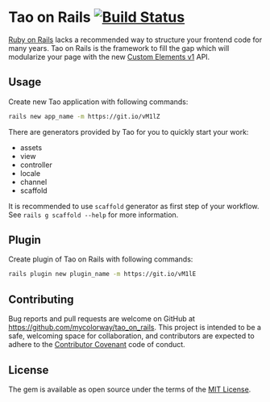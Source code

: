 # Tao on Rails [![Build Status](https://travis-ci.org/mycolorway/tao_on_rails.svg?branch=master)](https://travis-ci.org/mycolorway/tao_on_rails)

[Ruby on Rails](http://rubyonrails.org/) lacks a recommended way to structure your frontend code for many years. Tao on Rails is the framework to fill the gap which will modularize your page with the new [Custom Elements v1](https://developers.google.com/web/fundamentals/getting-started/primers/customelements) API.

## Usage

Create new Tao application with following commands:

```bash
rails new app_name -m https://git.io/vM1lZ
```

There are generators provided by Tao for you to quickly start your work:

* assets
* view
* controller
* locale
* channel
* scaffold

It is recommended to use `scaffold` generator as first step of your workflow. See `rails g scaffold --help` for more information.

## Plugin

Create plugin of Tao on Rails with following commands:

```bash
rails plugin new plugin_name -m https://git.io/vM1lE
```

## Contributing

Bug reports and pull requests are welcome on GitHub at https://github.com/mycolorway/tao_on_rails. This project is intended to be a safe, welcoming space for collaboration, and contributors are expected to adhere to the [Contributor Covenant](http://contributor-covenant.org) code of conduct.


## License

The gem is available as open source under the terms of the [MIT License](http://opensource.org/licenses/MIT).
